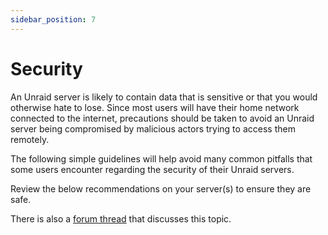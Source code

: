 ```yaml
---
sidebar_position: 7
---
```


# Security

An Unraid server is likely to contain data that is sensitive or that you would otherwise hate to lose. Since most users will have their home network connected to the internet, precautions should be taken to avoid an Unraid server being compromised by malicious actors trying to access them remotely.

The following simple guidelines will help avoid many common pitfalls that some users encounter regarding the security of their Unraid servers.

Review the below recommendations on your server(s) to ensure they are safe.

There is also a [forum thread](https://forums.unraid.net/topic/104669-warning-unraid-servers-exposed-to-the-internet-are-being-hacked/) that discusses this topic.

